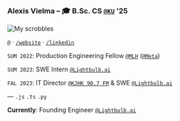 ### Alexis Vielma – 🎓 B.Sc. CS [`@KU`](https://ku.edu 'School Website') '25

![My scrobbles](https://lastfm-recently-played.vercel.app/api?user=aelxxs)

[`@`](mailto:hi@alexis.lol 'Contact Me') · [`/website`](https://alexis.lol 'Peronsal Website') · [`/linkedin`](https://www.linkedin.com/in/aelxxs/ 'LinkedIn')

`SUM 2022`: Production Engineering Fellow [`@MLH`](https://fellowship.mlh.io/ 'MLH') ([`@Meta`](https://meta.com/ 'Meta'))

`SUM 2023`: SWE Intern [`@Lightbulb.ai`](https://lightbulb.ai/ 'Lightbulb.ai')

`FAL 2023`: IT Director [`@KJHK 90.7 FM`](https://kjhk.org 'KJHK 90.7 FM') & SWE [`@Lightbulb.ai`](https://lightbulb.ai/ 'Lightbulb.ai')

—
`.js` `.ts` `.py`

**Currently**: Founding Engineer [`@Lightbulb.ai`](https://lightbulb.ai/ 'Lightbulb.ai')
